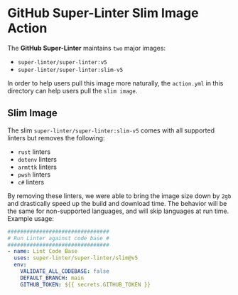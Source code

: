 # GitHub Super-Linter Slim Image Action

The **GitHub Super-Linter** maintains `two` major images:

- `super-linter/super-linter:v5`
- `super-linter/super-linter:slim-v5`

In order to help users pull this image more naturally, the `action.yml` in this directory can help users pull the `slim image`.

## Slim Image

The slim `super-linter/super-linter:slim-v5` comes with all supported linters but removes the following:

- `rust` linters
- `dotenv` linters
- `armttk` linters
- `pwsh` linters
- `c#` linters

By removing these linters, we were able to bring the image size down by `2gb` and drastically speed up the build and download time.
The behavior will be the same for non-supported languages, and will skip languages at run time.
Example usage:

```yml
################################
# Run Linter against code base #
################################
- name: Lint Code Base
  uses: super-linter/super-linter/slim@v5
  env:
    VALIDATE_ALL_CODEBASE: false
    DEFAULT_BRANCH: main
    GITHUB_TOKEN: ${{ secrets.GITHUB_TOKEN }}
```
